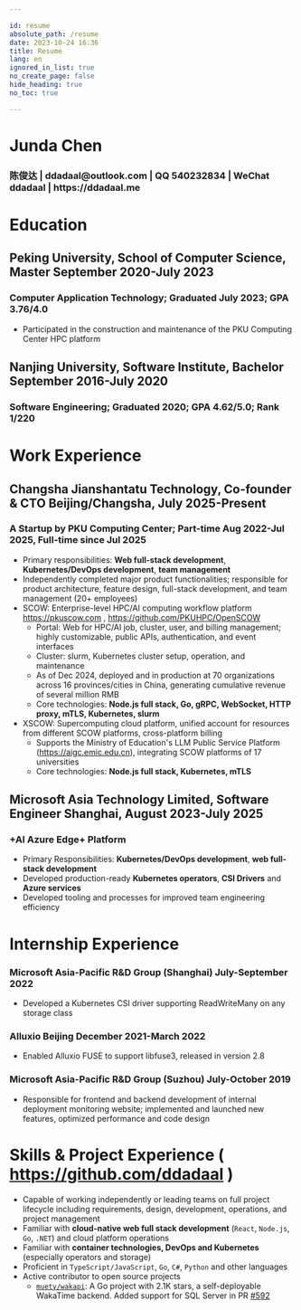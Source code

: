 ```yaml
---

id: resume
absolute_path: /resume
date: 2023-10-24 16:36
title: Resume
lang: en
ignored_in_list: true
no_create_page: false
hide_heading: true
no_toc: true

---
```


<h1 class="name">
Junda Chen
</h1>

<h3 class="contact">陈俊达 | ddadaal@outlook.com | QQ 540232834 | WeChat ddadaal | https://ddadaal.me

</h3>

# Education

## <span class="highlight">Peking University, School of Computer Science, Master</span> <span class="right">September 2020-July 2023</span>

### Computer Application Technology; Graduated July 2023; GPA 3.76/4.0

- Participated in the construction and maintenance of the PKU Computing Center HPC platform

## <span class="highlight">Nanjing University, Software Institute, Bachelor</span> <span class="right">September 2016-July 2020</span>

### Software Engineering; Graduated 2020; GPA 4.62/5.0; Rank 1/220

# Work Experience

## <span class="highlight">Changsha Jianshantatu Technology, Co-founder & CTO</span> <span class="right">Beijing/Changsha, July 2025-Present</span>

### A Startup by PKU Computing Center; Part-time Aug 2022-Jul 2025, Full-time since Jul 2025

- Primary responsibilities: **Web full-stack development**, **Kubernetes/DevOps development**, **team management**
- Independently completed major product functionalities; responsible for product architecture, feature design, full-stack development, and team management (20+ employees)
- SCOW: Enterprise-level HPC/AI computing workflow platform https://pkuscow.com , https://github.com/PKUHPC/OpenSCOW
    - Portal: Web for HPC/AI job, cluster, user, and billing management; highly customizable, public APIs, authentication, and event interfaces
    - Cluster: slurm, Kubernetes cluster setup, operation, and maintenance
    - As of Dec 2024, deployed and in production at 70 organizations across 16 provinces/cities in China, generating cumulative revenue of several million RMB
    - Core technologies: **Node.js full stack, Go, gRPC, WebSocket, HTTP proxy, mTLS, Kubernetes, slurm**
- XSCOW: Supercomputing cloud platform, unified account for resources from different SCOW platforms, cross-platform billing
    - Supports the Ministry of Education's LLM Public Service Platform (https://aigc.emic.edu.cn), integrating SCOW platforms of 17 universities
    - Core technologies: **Node.js full stack, Kubernetes, mTLS**

## <span class="highlight">Microsoft Asia Technology Limited, Software Engineer</span> <span class="right">Shanghai, August 2023-July 2025</span>
### +AI Azure Edge+ Platform

- Primary Responsibilities: **Kubernetes/DevOps development**, **web full-stack development**
- Developed production-ready **Kubernetes operators**, **CSI Drivers** and **Azure services**
- Developed tooling and processes for improved team engineering efficiency

# Internship Experience

### **Microsoft Asia-Pacific R&D Group (Shanghai)** <span class="right">July-September 2022</span>

- Developed a Kubernetes CSI driver supporting ReadWriteMany on any storage class

### **Alluxio** Beijing <span class="right">December 2021-March 2022</span>

- Enabled Alluxio FUSE to support libfuse3, released in version 2.8

### **Microsoft Asia-Pacific R&D Group (Suzhou)** <span class="right">July-October 2019</span>

- Responsible for frontend and backend development of internal deployment monitoring website; implemented and launched new features, optimized performance and code design

# Skills & Project Experience ( https://github.com/ddadaal )

- Capable of working independently or leading teams on full project lifecycle including requirements, design, development, operations, and project management
- Familiar with **cloud-native web full stack development** (`React`, `Node.js`, `Go`, `.NET`) and cloud platform operations
- Familiar with **container technologies, DevOps and Kubernetes** (especially operators and storage)
- Proficient in `TypeScript/JavaScript`, `Go`, `C#`, `Python` and other languages
- Active contributor to open source projects
    - [`muety/wakapi`](https://github.com/muety/wakapi): A Go project with 2.1K stars, a self-deployable WakaTime backend. Added support for SQL Server in PR [#592](https://github.com/muety/wakapi/pull/592)

